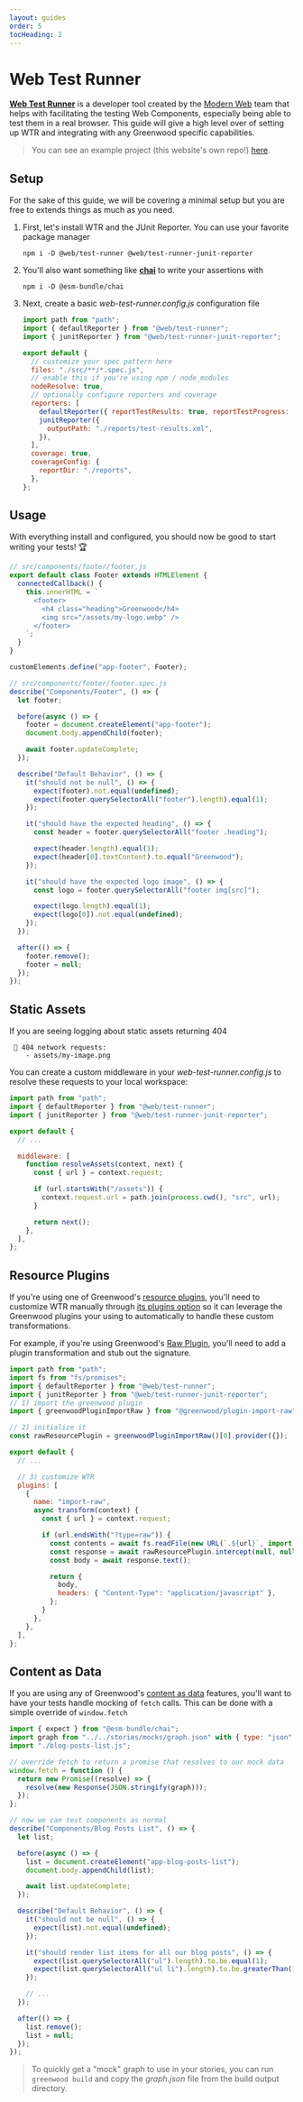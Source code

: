 ```yaml
---
layout: guides
order: 5
tocHeading: 2
---
```


# Web Test Runner

[**Web Test Runner**](https://modern-web.dev/docs/test-runner/overview/) is a developer tool created by the [Modern Web](https://modern-web.dev/) team that helps with facilitating the testing Web Components, especially being able to test them in a real browser. This guide will give a high level over of setting up WTR and integrating with any Greenwood specific capabilities.

> You can see an example project (this website's own repo!) [here](https://github.com/ProjectEvergreen/www.greenwoodjs.dev).

## Setup

For the sake of this guide, we will be covering a minimal setup but you are free to extends things as much as you need.

1. First, let's install WTR and the JUnit Reporter. You can use your favorite package manager

   ```shell
   npm i -D @web/test-runner @web/test-runner-junit-reporter
   ```

1. You'll also want something like [**chai**](https://www.chaijs.com/) to write your assertions with

   ```shell
   npm i -D @esm-bundle/chai
   ```

1. Next, create a basic _web-test-runner.config.js_ configuration file

   ```js
   import path from "path";
   import { defaultReporter } from "@web/test-runner";
   import { junitReporter } from "@web/test-runner-junit-reporter";

   export default {
     // customize your spec pattern here
     files: "./src/**/*.spec.js",
     // enable this if you're using npm / node_modules
     nodeResolve: true,
     // optionally configure reporters and coverage
     reporters: [
       defaultReporter({ reportTestResults: true, reportTestProgress: true }),
       junitReporter({
         outputPath: "./reports/test-results.xml",
       }),
     ],
     coverage: true,
     coverageConfig: {
       reportDir: "./reports",
     },
   };
   ```

## Usage

With everything install and configured, you should now be good to start writing your tests! 🏆

```js
// src/components/footer/footer.js
export default class Footer extends HTMLElement {
  connectedCallback() {
    this.innerHTML = `
      <footer>
        <h4 class="heading">Greenwood</h4>
        <img src="/assets/my-logo.webp" />
      </footer>
    `;
  }
}

customElements.define("app-footer", Footer);
```

```js
// src/components/footer/footer.spec.js
describe("Components/Footer", () => {
  let footer;

  before(async () => {
    footer = document.createElement("app-footer");
    document.body.appendChild(footer);

    await footer.updateComplete;
  });

  describe("Default Behavior", () => {
    it("should not be null", () => {
      expect(footer).not.equal(undefined);
      expect(footer.querySelectorAll("footer").length).equal(1);
    });

    it("should have the expected heading", () => {
      const header = footer.querySelectorAll("footer .heading");

      expect(header.length).equal(1);
      expect(header[0].textContent).to.equal("Greenwood");
    });

    it("should have the expected logo image", () => {
      const logo = footer.querySelectorAll("footer img[src]");

      expect(logo.length).equal(1);
      expect(logo[0]).not.equal(undefined);
    });
  });

  after(() => {
    footer.remove();
    footer = null;
  });
});
```

## Static Assets

If you are seeing logging about static assets returning 404

```shell
 🚧 404 network requests:
    - assets/my-image.png
```

You can create a custom middleware in your _web-test-runner.config.js_ to resolve these requests to your local workspace:

```js
import path from "path";
import { defaultReporter } from "@web/test-runner";
import { junitReporter } from "@web/test-runner-junit-reporter";

export default {
  // ...

  middleware: [
    function resolveAssets(context, next) {
      const { url } = context.request;

      if (url.startsWith("/assets")) {
        context.request.url = path.join(process.cwd(), "src", url);
      }

      return next();
    },
  ],
};
```

## Resource Plugins

If you're using one of Greenwood's [resource plugins](/docs/plugins/), you'll need to customize WTR manually through [its plugins option](https://modern-web.dev/docs/test-runner/plugins/) so it can leverage the Greenwood plugins your using to automatically to handle these custom transformations.

For example, if you're using Greenwood's [Raw Plugin](https://github.com/ProjectEvergreen/greenwood/tree/master/packages/plugin-import-raw), you'll need to add a plugin transformation and stub out the signature.

```js
import path from "path";
import fs from "fs/promises";
import { defaultReporter } from "@web/test-runner";
import { junitReporter } from "@web/test-runner-junit-reporter";
// 1) import the greenwood plugin
import { greenwoodPluginImportRaw } from "@greenwood/plugin-import-raw";

// 2) initialize it
const rawResourcePlugin = greenwoodPluginImportRaw()[0].provider({});

export default {
  // ...

  // 3) customize WTR
  plugins: [
    {
      name: "import-raw",
      async transform(context) {
        const { url } = context.request;

        if (url.endsWith("?type=raw")) {
          const contents = await fs.readFile(new URL(`.${url}`, import.meta.url), "utf-8");
          const response = await rawResourcePlugin.intercept(null, null, new Response(contents));
          const body = await response.text();

          return {
            body,
            headers: { "Content-Type": "application/javascript" },
          };
        }
      },
    },
  ],
};
```

## Content as Data

If you are using any of Greenwood's [content as data](/docs/content-as-data/) features, you'll want to have your tests handle mocking of `fetch` calls. This can be done with a simple override of `window.fetch`

```js
import { expect } from "@esm-bundle/chai";
import graph from "../../stories/mocks/graph.json" with { type: "json" };
import "./blog-posts-list.js";

// override fetch to return a promise that resolves to our mock data
window.fetch = function () {
  return new Promise((resolve) => {
    resolve(new Response(JSON.stringify(graph)));
  });
};

// now we can test components as normal
describe("Components/Blog Posts List", () => {
  let list;

  before(async () => {
    list = document.createElement("app-blog-posts-list");
    document.body.appendChild(list);

    await list.updateComplete;
  });

  describe("Default Behavior", () => {
    it("should not be null", () => {
      expect(list).not.equal(undefined);
    });

    it("should render list items for all our blog posts", () => {
      expect(list.querySelectorAll("ul").length).to.be.equal(1);
      expect(list.querySelectorAll("ul li").length).to.be.greaterThan(1);
    });

    // ...
  });

  after(() => {
    list.remove();
    list = null;
  });
});
```

> To quickly get a "mock" graph to use in your stories, you can run `greenwood build` and copy the _graph.json_ file from the build output directory.
